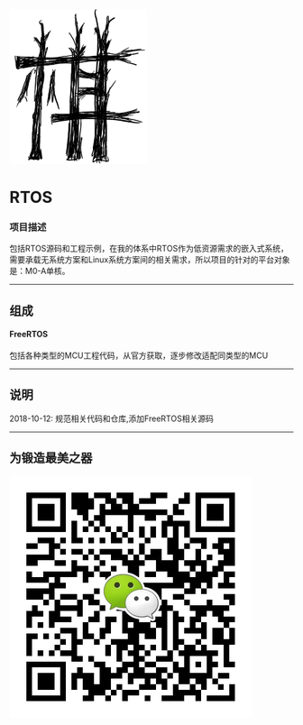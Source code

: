 ﻿[![sites](adv/Qi.png)](http://www.qitas.cn)

# RTOS

### 项目描述

包括RTOS源码和工程示例，在我的体系中RTOS作为低资源需求的嵌入式系统，需要承载无系统方案和Linux系统方案间的相关需求，所以项目的针对的平台对象是：M0-A单核。

---

## 组成

####  FreeRTOS

包括各种类型的MCU工程代码，从官方获取，逐步修改适配同类型的MCU

---
## 说明

2018-10-12: 规范相关代码和仓库,添加FreeRTOS相关源码

---
## 为锻造最美之器
[![sites](adv/qitas.jpg)](http://www.qitas.cn)
